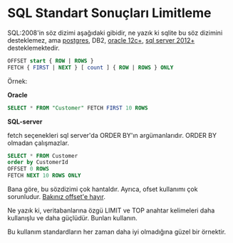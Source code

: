# SQL Standart Sonuçları Limitleme 


SQL:2008'in söz dizimi aşağıdaki gibidir, ne yazık ki sqlite bu söz dizimini desteklemez, ama [postgres](https://www.postgresql.org/docs/9.6/sql-select.html#SQL-LIMIT), DB2, [oracle 12c+](https://blogs.oracle.com/sql/post/how-to-select-the-top-n-rows-per-group-with-sql-in-oracle-database), [sql server 2012+](https://learn.microsoft.com/en-us/previous-versions/sql/sql-server-2012/ms188385(v=sql.110)) desteklemektedir.


```sql
OFFSET start { ROW | ROWS }
FETCH { FIRST | NEXT } [ count ] { ROW | ROWS } ONLY
```


Örnek:

**Oracle**

```sql
SELECT * FROM "Customer" FETCH FIRST 10 ROWS
```

**SQL-server**

fetch seçenekleri sql server'da ORDER BY'ın argümanlarıdır.
ORDER BY olmadan çalışmazlar.

```sql
SELECT * FROM Customer 
order by CustomerId 
OFFSET 0 ROWS
FETCH NEXT 10 ROWS ONLY
```

Bana göre, bu sözdizimi çok hantaldır.
Ayrıca, ofset kullanımı çok sorunludur.
[Bakınız offset'e hayır](https://use-the-index-luke.com/no-offset).

Ne yazık ki, veritabanlarına özgü LIMIT ve TOP anahtar kelimeleri daha kullanışlu ve daha güçlüdür.
Bunları kullanın.

Bu kullanım standardların her zaman daha iyi olmadığına güzel bir örnektir.